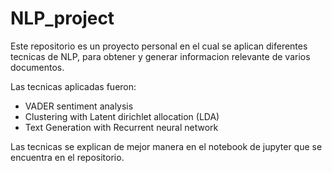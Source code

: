 # NLP_project
 
Este repositorio es un proyecto personal en el cual se aplican diferentes tecnicas de NLP, para obtener y generar informacion relevante de varios documentos.

Las tecnicas aplicadas fueron:

- VADER sentiment analysis
- Clustering with Latent dirichlet allocation (LDA)
- Text Generation with Recurrent neural network

Las tecnicas se explican de mejor manera en el notebook de jupyter que se encuentra en el repositorio.
